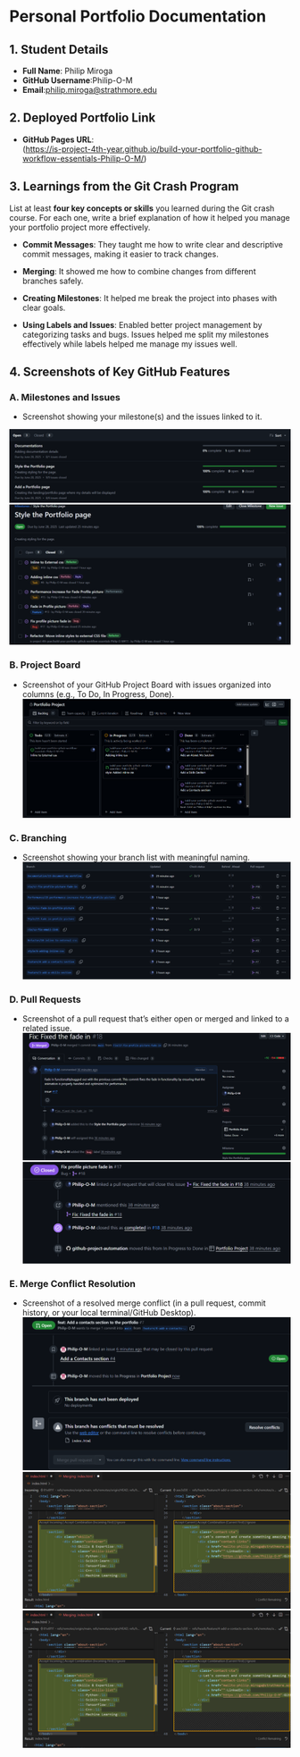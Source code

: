 # Personal Portfolio Documentation

## 1. Student Details

- **Full Name**: Philip Miroga
- **GitHub Username**:Philip-O-M
- **Email**:philip.miroga@strathmore.edu

## 2. Deployed Portfolio Link

- **GitHub Pages URL**:  
(https://is-project-4th-year.github.io/build-your-portfolio-github-workflow-essentials-Philip-O-M/)

## 3. Learnings from the Git Crash Program

List at least **four key concepts or skills** you learned during the Git crash course. For each one, write a brief explanation of how it helped you manage your portfolio project more effectively.



- **Commit Messages**: They taught me how to write clear and descriptive commit messages, making it easier to track changes.

- **Merging**: It showed me how to combine changes from different branches safely. 

- **Creating Milestones**: It helped me break the project into phases with clear goals. 

- **Using Labels and Issues**: Enabled better project management by categorizing tasks and bugs. Issues helped me split my milestones effectively while labels helped me manage my issues well.
## 4. Screenshots of Key GitHub Features

### A. Milestones and Issues

- Screenshot showing your milestone(s) and the issues linked to it.

![All Milestones](Screenshots\image.png)
![Example of issues under the portfolio](Screenshots/image2.png)

### B. Project Board

- Screenshot of your GitHub Project Board with issues organized into columns (e.g., To Do, In Progress, Done).
![ProjectBoard](Screenshots/image3.png)
### C. Branching

- Screenshot showing your branch list with meaningful naming.
![Branches](Screenshots/image4.png)
### D. Pull Requests

- Screenshot of a pull request that’s either open or merged and linked to a related issue.
![Pull Request](Screenshots/image5.png)
![Issue](Screenshots/image6.png)
### E. Merge Conflict Resolution

- Screenshot of a resolved merge conflict (in a pull request, commit history, or your local terminal/GitHub Desktop).
![Merge Conflict](Screenshots/image7.png)
![Resolving](Screenshots/image8.png)
![Resolved](Screenshots/image8.png)